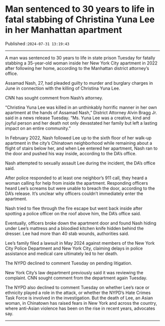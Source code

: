 # Man sentenced to 30 years to life in fatal stabbing of Christina Yuna Lee in her Manhattan apartment

Published :`2024-07-31 13:19:43`

---

A man was sentenced to 30 years to life in state prison Tuesday for fatally stabbing a 35-year-old woman inside her New York City apartment in 2022 after following her home, according to the Manhattan district attorney’s office.

Assamad Nash, 27, had pleaded guilty to murder and burglary charges in June in connection with the killing of Christina Yuna Lee.

CNN has sought comment from Nash’s attorney.

“Christina Yuna Lee was killed in an unthinkably horrific manner in her own apartment at the hands of Assamad Nash,” District Attorney Alvin Bragg Jr. said in a news release Tuesday. “Ms. Yuna Lee was a creative, kind and joyful person and her death not only devastated her family but left a lasting impact on an entire community.”

In February 2022, Nash followed Lee up to the sixth floor of her walk-up apartment in the city’s Chinatown neighborhood while remaining about a flight of stairs below her, and when Lee entered her apartment, Nash ran to the door and pushed his way inside, according to the DA’s office.

Nash attempted to sexually assault Lee during the incident, the DA’s office said.

After police responded to at least one neighbor’s 911 call, they heard a woman calling for help from inside the apartment. Responding officers heard Lee’s screams but were unable to breach the door, according to the DA’s release. It’s unclear why officers couldn’t immediately enter the apartment.

Nash tried to flee through the fire escape but went back inside after spotting a police officer on the roof above him, the DA’s office said.

Eventually, officers broke down the apartment door and found Nash hiding under Lee’s mattress and a bloodied kitchen knife hidden behind the dresser. Lee had more than 40 stab wounds, authorities said.

Lee’s family filed a lawsuit in May 2024 against members of the New York City Police Department and New York City, claiming delays in police assistance and medical care ultimately led to her death.

The NYPD declined to comment Tuesday on pending litigation.

New York City’s law department previously said it was reviewing the complaint. CNN sought comment from the department again Tuesday.

The NYPD also declined to comment Tuesday on whether Lee’s race or ethnicity played a role in the attack, or whether the NYPD’s Hate Crimes Task Force is involved in the investigation. But the death of Lee, an Asian woman, in Chinatown has raised fears in New York and across the country, where anti-Asian violence has been on the rise in recent years, advocates say.

---


